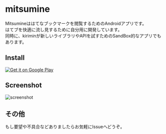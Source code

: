 mitsumine
=========
Mitsumineははてなブックマークを閲覧するためのAndroidアプリです。  
はてブを快適に流し見するために自分用に開発しています。  
同時に、kiriminが新しいライブラリやAPIを試すためのSandBox的なアプリでもあります。

## Install
<a href="https://play.google.com/store/apps/details?id=me.kirimin.mitsumine">
  <img alt="Get it on Google Play"
       src="https://developer.android.com/images/brand/en_generic_rgb_wo_60.png" />
</a>

## Screenshot

![screenshot](https://i.gyazo.com/4abefe309e4739222e020fd0176179e1.gif) 

## その他

もし要望や不具合などありましたらお気軽にIssueへどうぞ。  
